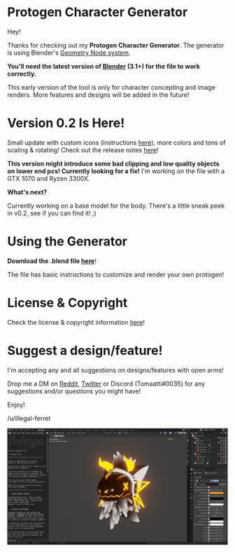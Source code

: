 # Protogen Character Generator

Hey! 

Thanks for checking out my **Protogen Character Generator**. The generator is using Blender's [Geometry Node system](https://docs.blender.org/manual/en/latest/modeling/geometry_nodes/index.html). 

**You'll need the latest version of [Blender](https://www.blender.org/download/) (3.1+) for the file to work correctly.**

This early version of the tool is only for character concepting and image renders. More features and designs will be added in the future!

# Version 0.2 Is Here!
Small update with custom icons (instructions [here](https://github.com/illegal-ferret/protogen-generator/wiki/Manual)), more colors and tons of scaling & rotating!
Check out the release notes [here](https://github.com/illegal-ferret/protogen-generator/wiki/Release-Notes)!

**This version might introduce some bad clipping and low quality objects on lower end pcs! Currently looking for a fix!** I'm working on the file with a GTX 1070 and Ryzen 3300X.

**What's next?**

Currently working on a base model for the body. There's a little sneak peek in v0.2, see if you can find it! ;)

# Using the Generator

**Download the .blend file [here](https://github.com/illegal-ferret/protogen-generator/raw/main/generator/proto_generator_0.2.blend)**!

The file has basic instructions to customize and render your own protogen!

# License & Copyright

Check the license & copyright information [here](https://github.com/illegal-ferret/protogen-generator/wiki/License-&-Copyright)!

# Suggest a design/feature!

I'm accepting any and all suggestions on designs/features with open arms! 

Drop me a DM on [Reddit](https://www.reddit.com/user/illegal-ferret/), [Twitter](https://twitter.com/illegal_ferret) or Discord (Tomaatti#0035) for any suggestions and/or questions you might have!

Enjoy!

/u/illegal-ferret


![proot](/media/ui.png)
